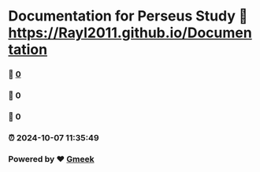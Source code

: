 # Documentation for Perseus Study :link: https://Rayl2011.github.io/Documentation 
### :page_facing_up: [0](https://Rayl2011.github.io/Documentation/tag.html) 
### :speech_balloon: 0 
### :hibiscus: 0 
### :alarm_clock: 2024-10-07 11:35:49 
### Powered by :heart: [Gmeek](https://github.com/Meekdai/Gmeek)
